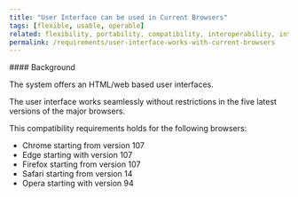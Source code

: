 ```yaml
---
title: "User Interface can be used in Current Browsers"
tags: [flexible, usable, operable]
related: flexibility, portability, compatibility, interoperability, interaction-capability
permalink: /requirements/user-interface-works-with-current-browsers
---
```


<div class="quality-requirement" markdown="1">
#### Background

The system offers an HTML/web based user interfaces.

The user interface works seamlessly without restrictions in the five latest versions of the major browsers.

This compatibility requirements holds for the following browsers:

* Chrome starting from version 107
* Edge starting with version 107
* Firefox starting from version 107
* Safari starting from version 14
* Opera starting with version 94 
</div><br>




